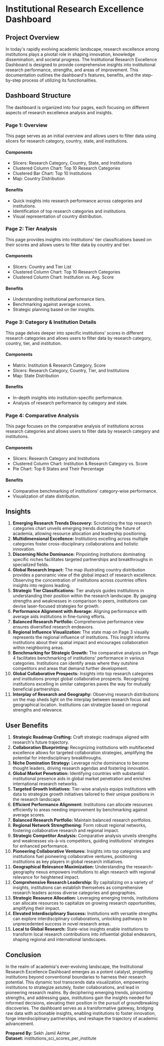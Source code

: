# Institutional Research Excellence Dashboard

## Project Overview
In today's rapidly evolving academic landscape, research excellence among institutions plays a pivotal role in shaping innovation, knowledge dissemination, and societal progress. The Institutional Research Excellence Dashboard is designed to provide comprehensive insights into institutional research performance, strengths, and areas of improvement. This documentation outlines the dashboard's features, benefits, and the step-by-step process of utilizing its functionalities.

## Dashboard Structure
The dashboard is organized into four pages, each focusing on different aspects of research excellence analysis and insights.

### Page 1: Overview
This page serves as an initial overview and allows users to filter data using slicers for research category, country, state, and institutions.
#### Components
- Slicers: Research Category, Country, State, and Institutions
- Clustered Column Chart: Top 10 Research Categories
- Clustered Bar Chart: Top 10 Institutions
- Map: Country Distribution
#### Benefits
- Quick insights into research performance across categories and institutions.
- Identification of top research categories and institutions.
- Visual representation of country distribution.

### Page 2: Tier Analysis
This page provides insights into institutions' tier classifications based on their scores and allows users to filter data by country and tier.
#### Components
- Slicers: Country and Tier List
- Clustered Column Chart: Top 10 Research Categories
- Clustered Column Chart: Institution vs. Avg. Score
#### Benefits
- Understanding institutional performance tiers.
- Benchmarking against average scores.
- Strategic planning based on tier insights.

### Page 3: Category & Institution Details
This page delves deeper into specific institutions' scores in different research categories and allows users to filter data by research category, country, tier, and institution.
#### Components
- Matrix: Institution & Research Category, Score
- Slicers: Research Category, Country, Tier, and Institutions
- Map: State Distribution
#### Benefits
- In-depth insights into institution-specific performance.
- Analysis of research performance by category and state.

### Page 4: Comparative Analysis
This page focuses on the comparative analysis of institutions across research categories and allows users to filter data by research category and institutions.
#### Components
- Slicers: Research Category and Institutions
- Clustered Column Chart: Institution & Research Category vs. Score
- Pie Chart: Top 6 States and Their Percentage
#### Benefits
- Comparative benchmarking of institutions' category-wise performance.
- Visualization of state distribution.

## Insights
1. **Emerging Research Trends Discovery:** Scrutinizing the top research categories chart unveils emerging trends dictating the future of academia, allowing resource allocation and leadership positioning.
2. **Multidimensional Excellence:** Institutions excelling across multiple categories foster cross-disciplinary collaborations and holistic innovation.
3. **Discerning Niche Dominance:** Pinpointing institutions dominating specific niches facilitates targeted partnerships and breakthroughs in specialized fields.
4. **Global Research Impact:** The map illustrating country distribution provides a panoramic view of the global impact of research excellence. Observing the concentration of institutions across countries offers insights into regions leading.
5. **Strategic Tier Classifications:** Tier analysis guides institutions in understanding their position within the research landscape. By gauging strengths and weaknesses in comparison to peers, institutions can devise laser-focused strategies for growth.
6. **Performance Alignment with Average:** Aligning performance with average aids institutions in fine-tuning efforts.
7. **Balanced Research Portfolio:** Comprehensive performance view ensures diversified research endeavors.
8. **Regional Influence Visualization:** The state map on Page 3 visually represents the regional influence of institutions. This insight informs institutions about their spatial impact and encourages collaboration within neighboring areas.
9. **Benchmarking for Strategic Growth:** The comparative analysis on Page 4 facilitates benchmarking of institutions' performance in various categories. Institutions can identify areas where they outshine competitors and areas that demand further development.
10. **Global Collaborative Prospects:** Insights into top research categories and institutions prompt global collaborative prospects. Recognizing institutions excelling in similar categories paves the way for mutually beneficial partnerships.
11. **Interplay of Research and Geography:** Observing research distributions on the map sheds light on the interplay between research focus and geographical location. Institutions can strategize based on regional strengths and relevance.

## User Benefits
1. **Strategic Roadmap Crafting:** Craft strategic roadmaps aligned with research's future trajectory.
2. **Collaboration Blueprinting:** Recognizing institutions with multifaceted excellence allows for targeted collaboration strategies, amplifying the potential for interdisciplinary breakthroughs.
3. **Niche Domination Strategy:** Leverage niche dominance to become thought leaders, driving research agendas and fostering innovation.
4. **Global Market Penetration:** Identifying countries with substantial institutional presence aids in global market penetration and enriches international research networks.
5. **Targeted Growth Initiatives:** Tier-wise analysis equips institutions with data to strategize growth initiatives tailored to their unique positions in the research landscape.
6. **Efficient Performance Alignment:** Institutions can allocate resources efficiently to areas needing improvement by benchmarking against average scores.
7. **Balanced Research Portfolio:** Maintain balanced research portfolios.
8. **Regional Network Strengthening:** Form robust regional networks, fostering collaborative research and regional impact.
9. **Strategic Competitor Analysis:** Comparative analysis unveils strengths and weaknesses vis-à-vis competitors, guiding institutions' strategies for enhanced performance.
10. **Pioneering Collaborative Ventures:** Insights into top categories and institutions fuel pioneering collaborative ventures, positioning institutions as key players in global research initiatives.
11. **Geographical Relevance Maximization:** Understanding the research-geography nexus empowers institutions to align research with regional relevance for heightened impact.
12. **Comprehensive Research Leadership:** By capitalizing on a variety of insights, institutions can establish themselves as comprehensive research leaders across diverse categories and geographies.
13. **Strategic Resource Allocation:** Leveraging emerging trends, institutions can allocate resources to capitalize on growing research opportunities, amplifying their impact.
14. **Elevated Interdisciplinary Success:** Institutions with versatile strengths can explore interdisciplinary collaborations, unlocking pathways to unprecedented success in novel research areas.
15. **Local to Global Research:** State-wise insights enable institutions to transform local research contributions into influential global endeavors, shaping regional and international landscapes.

## Conclusion
In the realm of academia's ever-evolving landscape, the Institutional Research Excellence Dashboard emerges as a potent catalyst, propelling institutions beyond conventional boundaries to harness their research potential. This dynamic tool transcends data visualization, empowering institutions to strategize astutely, foster collaborations, and lead in pioneering research realms. By deciphering emerging trends, pinpointing strengths, and addressing gaps, institutions gain the insights needed for informed decisions, elevating their position in the pursuit of groundbreaking discoveries. The dashboard serves as a transformative gateway, bridging raw data with actionable insights, enabling institutions to foster innovation, forge interdisciplinary partnerships, and reshape the trajectory of academic advancement.

**Prepared By:** Sekh Jamil Akhtar  
**Dataset:** institutions_sci_scores_per_institute

